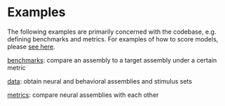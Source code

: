 # Examples

The following examples are primarily concerned with the codebase, e.g. defining benchmarks and metrics.
For examples of how to score models, please [see here](https://github.com/brain-score/candidate_models/blob/master/examples/score-model.ipynb).

[benchmarks](https://github.com/brain-score/brain-score/blob/master/examples/benchmarks.ipynb): 
    compare an assembly to a target assembly under a certain metric

[data](https://github.com/brain-score/brain-score/blob/master/examples/data.ipynb): 
    obtain neural and behavioral assemblies and stimulus sets

[metrics](https://github.com/brain-score/brain-score/blob/master/examples/metrics.ipynb): 
    compare neural assemblies with each other
